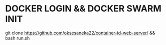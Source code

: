 # DOCKER LOGIN && DOCKER SWARM INIT 
git clone https://github.com/oksesaneka22/container-id-web-server/ && bash run.sh
